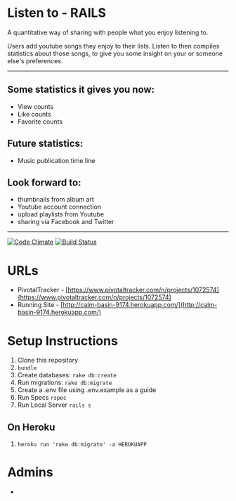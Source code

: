 Listen to - RAILS
======================================
A quantitative way of sharing with people what you enjoy listening to.

Users add youtube songs they enjoy to their lists.
Listen to then compiles statistics about those songs, to give you some insight on your or someone else's preferences.

<hr>

Some statistics it gives you now:
----------
* View counts
* Like counts
* Favorite counts

Future statistics:
------
* Music publication time line



Look forward to:
--------
* thumbnails from album art
* Youtube account connection
* upload playlists from Youtube
* sharing via Facebook and Twitter

<hr>

[![Code Climate](https://codeclimate.com/github/bebepeng/listen_to.png)](https://codeclimate.com/github/bebepeng/listen_to)
[![Build Status](https://travis-ci.org/bebepeng/listen_to.svg?branch=master)](https://travis-ci.org/bebepeng/listen_to)


URLs
====
* PivotalTracker - [https://www.pivotaltracker.com/n/projects/1072574](https://www.pivotaltracker.com/n/projects/1072574)
* Running Site - [http://calm-basin-9174.herokuapp.com/](http://calm-basin-9174.herokuapp.com/)


Setup Instructions
==================
1. Clone this repository
1. `bundle`
1. Create databases: `rake db:create`
1. Run migrations: `rake db:migrate`
1. Create a .env file using .env.example as a guide
1. Run Specs `rspec`
1. Run Local Server `rails s`

On Heroku
---------
1. `heroku run 'rake db:migrate' -a HEROKUAPP`

Admins
======
*
